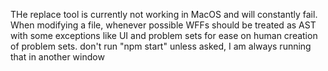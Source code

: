 THe replace tool is currently not working in MacOS and will constantly fail.
When modifying a file, whenever possible WFFs should be treated as AST with some exceptions like UI and problem sets for ease on human creation of problem sets. 
don't run "npm start" unless asked, I am always running that in another window
